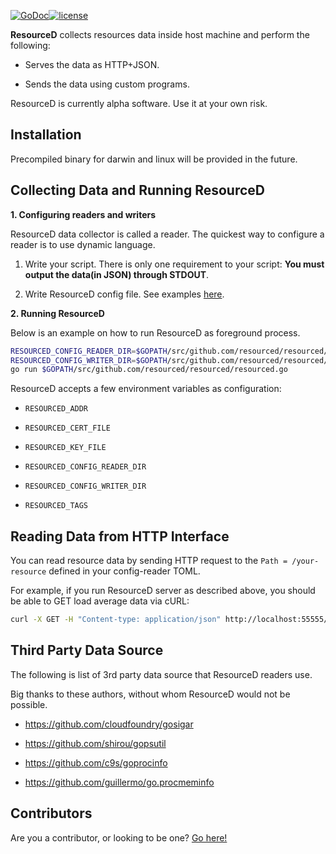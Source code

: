 [![GoDoc](https://godoc.org/github.com/resourced/resourced?status.svg)](http://godoc.org/github.com/resourced/resourced)[![license](http://img.shields.io/badge/license-MIT-red.svg?style=flat)](https://raw.githubusercontent.com/resourced/resourced/master/LICENSE.md)

**ResourceD** collects resources data inside host machine and perform the following:

* Serves the data as HTTP+JSON.

* Sends the data using custom programs.

ResourceD is currently alpha software. Use it at your own risk.


## Installation

Precompiled binary for darwin and linux will be provided in the future.


## Collecting Data and Running ResourceD

**1. Configuring readers and writers**

ResourceD data collector is called a reader. The quickest way to configure a reader is to use dynamic language.

1. Write your script. There is only one requirement to your script: **You must output the data(in JSON) through STDOUT**.

2. Write ResourceD config file. See examples [here](https://github.com/resourced/resourced/tree/master/tests/data/config-reader).


**2. Running ResourceD**

Below is an example on how to run ResourceD as foreground process.

```bash
RESOURCED_CONFIG_READER_DIR=$GOPATH/src/github.com/resourced/resourced/tests/data/config-reader \
RESOURCED_CONFIG_WRITER_DIR=$GOPATH/src/github.com/resourced/resourced/tests/data/config-writer \
go run $GOPATH/src/github.com/resourced/resourced/resourced.go
```

ResourceD accepts a few environment variables as configuration:

* `RESOURCED_ADDR`

* `RESOURCED_CERT_FILE`

* `RESOURCED_KEY_FILE`

* `RESOURCED_CONFIG_READER_DIR`

* `RESOURCED_CONFIG_WRITER_DIR`

* `RESOURCED_TAGS`


## Reading Data from HTTP Interface

You can read resource data by sending HTTP request to the `Path = /your-resource` defined in your config-reader TOML.

For example, if you run ResourceD server as described above, you should be able to GET load average data via cURL:

```bash
curl -X GET -H "Content-type: application/json" http://localhost:55555/load-avg
```


## Third Party Data Source

The following is list of 3rd party data source that ResourceD readers use.

Big thanks to these authors, without whom ResourceD would not be possible.

* https://github.com/cloudfoundry/gosigar

* https://github.com/shirou/gopsutil

* https://github.com/c9s/goprocinfo

* https://github.com/guillermo/go.procmeminfo


## Contributors

Are you a contributor, or looking to be one? [Go here!](https://github.com/resourced/resourced/tree/master/docs/contributors/README.md)